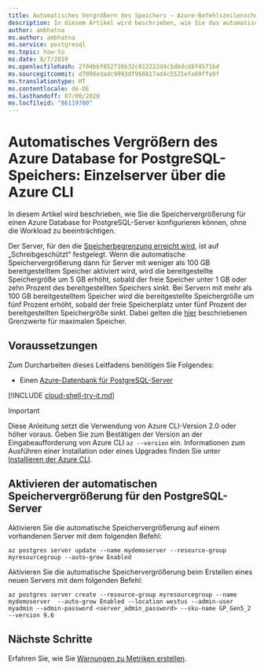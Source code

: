 ```yaml
---
title: Automatisches Vergrößern des Speichers – Azure-Befehlszeilenschnittstelle – Azure Database for PostgreSQL (Einzelserver)
description: In diesem Artikel wird beschrieben, wie Sie das automatische Vergrößern von Speicher über die Azure-Befehlszeilenschnittstelle in Azure Database for PostgreSQL (Einzelserver) aktivieren.
author: ambhatna
ms.author: ambhatna
ms.service: postgresql
ms.topic: how-to
ms.date: 8/7/2019
ms.openlocfilehash: 2f04bbf052716b32c012222d4c5dbdcd8f4571bd
ms.sourcegitcommit: d7008edadc9993df960817ad4c5521efa69ffa9f
ms.translationtype: HT
ms.contentlocale: de-DE
ms.lasthandoff: 07/08/2020
ms.locfileid: "86119700"
---
```

# <a name="auto-grow-azure-database-for-postgresql-storage---single-server-using-the-azure-cli"></a>Automatisches Vergrößern des Azure Database for PostgreSQL-Speichers: Einzelserver über die Azure CLI
In diesem Artikel wird beschrieben, wie Sie die Speichervergrößerung für einen Azure Database for PostgreSQL-Server konfigurieren können, ohne die Workload zu beeinträchtigen.

Der Server, für den die [Speicherbegrenzung erreicht wird](https://docs.microsoft.com/azure/postgresql/concepts-pricing-tiers#reaching-the-storage-limit), ist auf „Schreibgeschützt“ festgelegt. Wenn die automatische Speichervergrößerung dann für Server mit weniger als 100 GB bereitgestelltem Speicher aktiviert wird, wird die bereitgestellte Speichergröße um 5 GB erhöht, sobald der freie Speicher unter 1 GB oder zehn Prozent des bereitgestellten Speichers sinkt. Bei Servern mit mehr als 100 GB bereitgestelltem Speicher wird die bereitgestellte Speichergröße um fünf Prozent erhöht, sobald der freie Speicherplatz unter fünf Prozent der bereitgestellten Speichergröße sinkt. Dabei gelten die [hier](https://docs.microsoft.com/azure/postgresql/concepts-pricing-tiers#storage) beschriebenen Grenzwerte für maximalen Speicher.

## <a name="prerequisites"></a>Voraussetzungen
Zum Durcharbeiten dieses Leitfadens benötigen Sie Folgendes:
- Einen [Azure-Datenbank für PostgreSQL-Server](quickstart-create-server-database-azure-cli.md)

[!INCLUDE [cloud-shell-try-it.md](../../includes/cloud-shell-try-it.md)]

> [!IMPORTANT]
> Diese Anleitung setzt die Verwendung von Azure CLI-Version 2.0 oder höher voraus. Geben Sie zum Bestätigen der Version an der Eingabeaufforderung von Azure CLI `az --version` ein. Informationen zum Ausführen einer Installation oder eines Upgrades finden Sie unter [Installieren der Azure CLI]( /cli/azure/install-azure-cli).

## <a name="enable-postgresql-server-storage-auto-grow"></a>Aktivieren der automatischen Speichervergrößerung für den PostgreSQL-Server

Aktivieren Sie die automatische Speichervergrößerung auf einem vorhandenen Server mit dem folgenden Befehl:

```azurecli-interactive
az postgres server update --name mydemoserver --resource-group myresourcegroup --auto-grow Enabled
```

Aktivieren Sie die automatische Speichervergrößerung beim Erstellen eines neuen Servers mit dem folgenden Befehl:

```azurecli-interactive
az postgres server create --resource-group myresourcegroup --name mydemoserver  --auto-grow Enabled --location westus --admin-user myadmin --admin-password <server_admin_password> --sku-name GP_Gen5_2 --version 9.6
```

## <a name="next-steps"></a>Nächste Schritte

Erfahren Sie, wie Sie [Warnungen zu Metriken erstellen](howto-alert-on-metric.md).